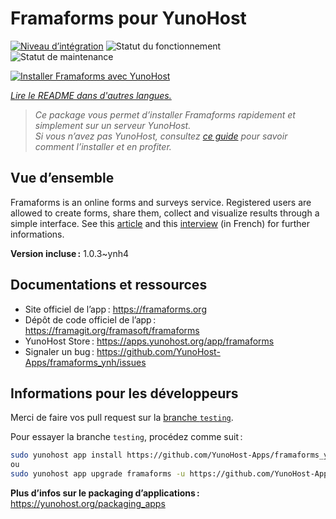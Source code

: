 <!--
Nota bene : ce README est automatiquement généré par <https://github.com/YunoHost/apps/tree/master/tools/readme_generator>
Il NE doit PAS être modifié à la main.
-->

# Framaforms pour YunoHost

[![Niveau d’intégration](https://dash.yunohost.org/integration/framaforms.svg)](https://dash.yunohost.org/appci/app/framaforms) ![Statut du fonctionnement](https://ci-apps.yunohost.org/ci/badges/framaforms.status.svg) ![Statut de maintenance](https://ci-apps.yunohost.org/ci/badges/framaforms.maintain.svg)

[![Installer Framaforms avec YunoHost](https://install-app.yunohost.org/install-with-yunohost.svg)](https://install-app.yunohost.org/?app=framaforms)

*[Lire le README dans d'autres langues.](./ALL_README.md)*

> *Ce package vous permet d’installer Framaforms rapidement et simplement sur un serveur YunoHost.*  
> *Si vous n’avez pas YunoHost, consultez [ce guide](https://yunohost.org/install) pour savoir comment l’installer et en profiter.*

## Vue d’ensemble

Framaforms is an online forms and surveys service. Registered users are allowed to create forms, share them, collect and visualize results through a simple interface.
See this [article](https://framablog.org/2016/10/05/framaforms-noffrez-plus-les-reponses-que-vous-collectez-a-google/) and this [interview](https://framablog.org/2016/10/05/en-savoir-un-peu-plus-sur-le-projet-framaforms/) (in French) for further informations.


**Version incluse :** 1.0.3~ynh4
## Documentations et ressources

- Site officiel de l’app : <https://framaforms.org>
- Dépôt de code officiel de l’app : <https://framagit.org/framasoft/framaforms>
- YunoHost Store : <https://apps.yunohost.org/app/framaforms>
- Signaler un bug : <https://github.com/YunoHost-Apps/framaforms_ynh/issues>

## Informations pour les développeurs

Merci de faire vos pull request sur la [branche `testing`](https://github.com/YunoHost-Apps/framaforms_ynh/tree/testing).

Pour essayer la branche `testing`, procédez comme suit :

```bash
sudo yunohost app install https://github.com/YunoHost-Apps/framaforms_ynh/tree/testing --debug
ou
sudo yunohost app upgrade framaforms -u https://github.com/YunoHost-Apps/framaforms_ynh/tree/testing --debug
```

**Plus d’infos sur le packaging d’applications :** <https://yunohost.org/packaging_apps>
